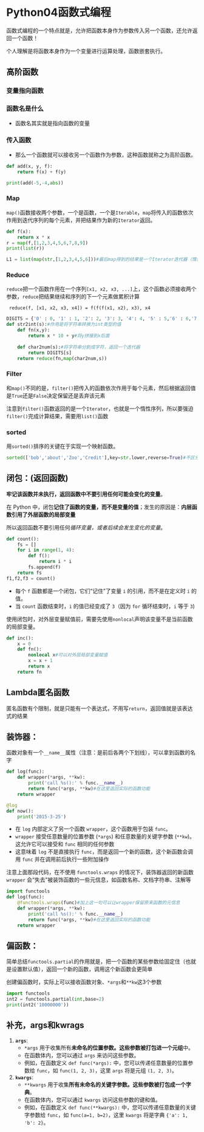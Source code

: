 # Python04函数式编程

函数式编程的一个特点就是，允许把函数本身作为参数传入另一个函数，还允许返回一个函数！

个人理解是将函数本身作为一个变量进行运算处理，函数嵌套执行。

## 高阶函数

### 变量指向函数

### 函数名是什么

- 函数名其实就是指向函数的变量

### 传入函数

- 那么一个函数就可以接收另一个函数作为参数，这种函数就称之为高阶函数。

```python
def add(x, y, f):
    return f(x) + f(y)

print(add(-5,-4,abs))
```



### Map

`map()`函数接收两个参数，一个是函数，一个是`Iterable`，`map`将传入的函数依次作用到迭代序列的每个元素，并把结果作为新的`Iterator`返回。

```python
def f(x):
    return x * x
r = map(f,[1,2,3,4,5,6,7,8,9])
print(list(r))

L1 = list(map(str,[1,2,3,4,5,6]))#最后map得到的结果是一个Iterator迭代器（惰性），需要将其转换为list列表输出
```

### Reduce

`reduce`把一个函数作用在一个序列`[x1, x2, x3, ...]`上，这个函数必须接收两个参数，`reduce`把结果继续和序列的下一个元素做累积计算

` reduce(f, [x1, x2, x3, x4]) = f(f(f(x1, x2), x3), x4`

```python
DIGITS = {'0' : 0, '1' : 1, '2': 2, '3': 3, '4': 4, '5' : 5,'6' : 6,'7': 7,'8':8,'9': 9}
def str2int(s):#作用是将字符串转换为int类型的值
    def fn(x,y):
        return x * 10 + y#将y拼接到x后面
    
    def char2num(s):#将字符串分割成字符，返回一个迭代器
        return DIGITS[s]
    return reduce(fn,map(char2num,s))
```

### Filter

和`map()`不同的是，`filter()`把传入的函数依次作用于每个元素，然后根据返回值是`True`还是`False`决定保留还是丢弃该元素

注意到`filter()`函数返回的是一个`Iterator`，也就是一个惰性序列，所以要强迫`filter()`完成计算结果，需要用`list()`函数

### sorted

用`sorted()`排序的关键在于实现一个映射函数。

```python
sorted(['bob','about','Zoo','Credit'],key=str.lower,reverse=True)#不区分字符串大小写且进行反向排序
```

## 闭包：(返回函数)

**牢记该函数并未执行，返回函数中不要引用任何可能会变化的变量**。

在 Python 中，闭包**记住了函数的变量，而不是变量的值**；发生的原因是：**内层函数引用了外层函数的局部变量**

所以返回函数不要引用任何*循环变量，或者后续会发生变化的变量*。

```python
def count():
    fs = []
    for i in range(1, 4):
        def f():
            return i * i
        fs.append(f)
    return fs
f1,f2,f3 = count()
```

- 每个 `f` 函数都是一个闭包，它们“记住”了变量 `i` 的引用，而不是在定义时 `i` 的值。
- 当 `count` 函数结束时，`i` 的值已经变成了 `3`（因为 `for` 循环结束时，`i` 等于 `3`)

使用闭包时，对外层变量赋值前，需要先使用`nonlocal`声明该变量不是当前函数的局部变量。

```python
def inc():
    x = 0
    def fn():
        nonlocal x#可以对外层局部变量赋值
        x = x + 1
        return x
    return fn
```

## Lambda匿名函数

匿名函数有个限制，就是只能有一个表达式，不用写`return`，返回值就是该表达式的结果

## 装饰器：

函数对象有一个`__name__`属性（注意：是前后各两个下划线），可以拿到函数的名字

```python
def log(func):
    def wrapper(*args, **kw):
        print('call %s():' % func.__name__)
        return func(*args, **kw)#在这里返回实际的函数功能
    return wrapper

@log
def now():
    print('2015-3-25')
```

- 在 `log` 内部定义了另一个函数 `wrapper`，这个函数用于包装 `func`。
- `wrapper` 接受任意数量的位置参数 (`*args`) 和任意数量的关键字参数 (`**kw`)。这允许它可以接受和 `func` 相同的任何参数
- 这意味着 `log` 不是直接执行 `func`，而是返回一个新的函数，这个新函数会调用 `func` 并在调用前后执行一些附加操作

注意上面那段代码，在不使用 `functools.wraps` 的情况下，装饰器返回的新函数 `wrapper` 会“失去”被装饰函数的一些元信息，如函数名称、文档字符串、注解等

```python
import functools
def log(func):
    @functools.wraps(func)#加上这一句可以让wrapper保留原来函数的元信息
    def wrapper(*args, **kw):
        print('call %s():' % func.__name__)
        return func(*args, **kw)#在这里返回实际的函数功能
    return wrapper
```

## 偏函数：

简单总结`functools.partial`的作用就是，把一个函数的某些参数给固定住（也就是设置默认值），返回一个新的函数，调用这个新函数会更简单

创建偏函数时，实际上可以接收函数对象、`*args`和`**kw`这3个参数

```python
import functools
int2 = functools.partial(int,base=2)
print(int2('10000000'))
```



## 补充，args和kwrags

1. **`args`**:
   - `*args` 用于收集所有**未命名的位置参数。这些参数被打包进一个元组**中。
   - 在函数体内，您可以通过 `args` 来访问这些参数。
   - 例如，在函数定义 `def func(*args):` 中，您可以传递任意数量的位置参数给 `func`，如 `func(1, 2, 3)`，这里 `args` 将是元组 `(1, 2, 3)`。
2. **`kwargs`**:
   - `**kwargs` 用于收集**所有未命名的关键字参数。这些参数被打包成一个字典**。
   - 在函数体内，您可以通过 `kwargs` 访问这些参数的键和值。
   - 例如，在函数定义 `def func(**kwargs):` 中，您可以传递任意数量的关键字参数给 `func`，如 `func(a=1, b=2)`，这里 `kwargs` 将是字典 `{'a': 1, 'b': 2}`。
